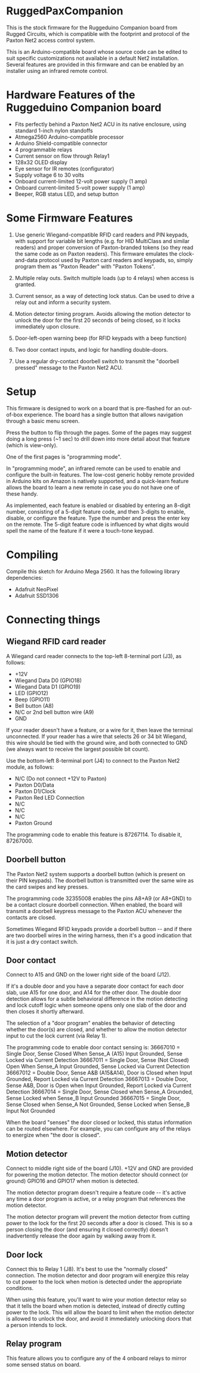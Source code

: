 # RuggedPaxCompanion
This is the stock firmware for the Ruggeduino Companion board from Rugged Circuits, which is compatible with the
footprint and protocol of the Paxton Net2 access control system.

This is an Arduino-compatible board whose source code can be edited to suit specific customizations not
available in a default Net2 installation.  Several features are provided in this firmware and can be
enabled by an installer using an infrared remote control.

# Hardware Features of the Ruggeduino Companion board
* Fits perfectly behind a Paxton Net2 ACU in its native enclosure, using standard 1-inch nylon standoffs
* Atmega2560 Arduino-compatible processor
* Arduino Shield-compatible connector
* 4 programmable relays
* Current sensor on flow through Relay1
* 128x32 OLED display
* Eye sensor for IR remotes (configurator)
* Supply voltage 6 to 30 volts
* Onboard current-limited 12-volt power supply (1 amp)
* Onboard current-limited 5-volt power supply (1 amp)
* Beeper, RGB status LED, and setup button

# Some Firmware Features

1. Use generic Wiegand-compatible RFID card readers and PIN keypads, with support for variable bit
   lengths (e.g. for HID MultiClass and similar readers) and proper conversion of Paxton-branded
   tokens (so they read the same code as on Paxton readers).
   This firmware emulates the clock-and-data protocol used by Paxton card readers and keypads, so,
   simply program them as "Paxton Reader" with "Paxton Tokens".

2. Multiple relay outs.  Switch multiple loads (up to 4 relays) when access is granted.

3. Current sensor, as a way of detecting lock status.  Can be used to drive a relay out and
   inform a security system.

4. Motion detector timing program.  Avoids allowing the motion detector to unlock the door for the
   first 20 seconds of being closed, so it locks immediately upon closure.

5. Door-left-open warning beep (for RFID keypads with a beep function)

6. Two door contact inputs, and logic for handling double-doors.

7. Use a regular dry-contact doorbell switch to transmit the "doorbell pressed" message to the Paxton Net2 ACU.

# Setup

This firmware is designed to work on a board that is pre-flashed for an out-of-box experience.
The board has a single button that allows navigation through a basic menu screen.

Press the button to flip through the pages.  Some of the pages may suggest doing a long press
(~1 sec) to drill down into more detail about that feature (which is view-only).

One of the first pages is "programming mode".

In "programming mode", an infrared remote can be used to enable and configure the built-in
features.  The low-cost generic hobby remote provided in Arduino kits on Amazon is natively
supported, and a quick-learn feature allows the board to learn a new remote in case you do not
have one of these handy.

As implemented, each feature is enabled or disabled by entering an 8-digit number, consisting
of a 5-digit feature code, and then 3-digits to enable, disable, or configure the feature.
Type the number and press the enter key on the remote.  The 5-digit feature code is influenced
by what digits would spell the name of the feature if it were a touch-tone keypad.

# Compiling
Compile this sketch for Arduino Mega 2560.  It has the following library dependencies:
* Adafruit NeoPixel
* Adafruit SSD1306

# Connecting things

## Wiegand RFID card reader
A Wiegand card reader connects to the top-left 8-terminal port (J3), as follows:
* +12V
* Wiegand Data D0 (GPIO18)
* Wiegand Data D1 (GPIO19)
* LED (GPIO12)
* Beep (GPIO11)
* Bell button (A8)
* N/C or 2nd bell button wire (A9)
* GND

If your reader doesn't have a feature, or a wire for it, then leave the terminal unconnected.  If your reader has
a wire that selects 26 or 34 bit Wiegand, this wire should be tied with the ground wire, and both connected
to GND (we always want to receive the largest possible bit count).

Use the bottom-left 8-terminal port (J4) to connect to the Paxton Net2 module, as follows:
* N/C (Do not connect +12V to Paxton)
* Paxton D0/Data
* Paxton D1/Clock
* Paxton Red LED Connection
* N/C
* N/C
* N/C
* Paxton Ground

The programming code to enable this feature is 87267114.  To disable it, 87267000.

## Doorbell button
The Paxton Net2 system supports a doorbell button (which is present on their PIN keypads).  The doorbell button
is transmitted over the same wire as the card swipes and key presses.

The programming code 32355008 enables the pins A8+A9 (or A8+GND) to be a contact closure doorbell connection.
When enabled, the board will transmit a doorbell keypress message to the Paxton ACU whenever the
contacts are closed.

Sometimes Wiegand RFID keypads provide a doorbell button -- and if there are two doorbell wires in the
wiring harness, then it's a good indication that it is just a dry contact switch.

## Door contact
Connect to A15 and GND on the lower right side of the board (J12).

If it's a double door and you have a separate door contact for each door slab,
use A15 for one door, and A14 for the other door.  The double door detection
allows for a subtle behavioral difference in the motion detecting and lock cutoff logic when someone
opens only one slab of the door and then closes it shortly afterward.

The selection of a "door program" enables the behavior of detecting whether the door(s) are
closed, and whether to allow the motion detector input to cut the lock current (via Relay 1).

The programming code to enable door contact sensing is:
36667010 = Single Door, Sense Closed When Sense_A (A15) Input Grounded, Sense Locked via Current Detection
36667011 = Single Door, Sense (Not Closed) Open When Sense_A Input Grounded, Sense Locked via Current Detection
36667012 = Double Door, Sense A&B (A15&A14), Door is Closed when Input Grounded, Report Locked via Current Detection
36667013 = Double Door, Sense A&B, Door is Open when Input Grounded, Report Locked via Current Detection
36667014 = Single Door, Sense Closed when Sense_A Grounded, Sense Locked when Sense_B Input Grounded 
36667015 = Single Door, Sense Closed when Sense_A Not Grounded, Sense Locked when Sense_B Input Not Grounded

When the board "senses" the door closed or locked, this status information can be routed
elsewhere.  For example, you can configure any of the relays to energize when "the door is closed".

## Motion detector
Connect to middle right side of the board (J10).  +12V and GND are provided for powering
the motion detector.  The motion detector should connect (or ground) GPIO16 and GPIO17
when motion is detected.

The motion detector program doesn't require a feature code -- it's active any time a door program
is active, or a relay program that references the motion detector.

The motion detector program will prevent the motion detector from cutting power to the lock
for the first 20 seconds after a door is closed.  This is so a person closing the door (and
ensuring it closed correctly) doesn't inadvertently release the door again by walking away from it.

## Door lock
Connect this to Relay 1 (J8).  It's best to use the "normally closed" connection.
The motion detector and door program will energize this relay to cut power to the lock when
motion is detected under the appropriate conditions.

When using this feature, you'll want to wire your motion detector relay so that it tells
the board when motion is detected, instead of directly cutting power to the lock.  This will
allow the board to limit when the motion detector is allowed to unlock the door, and avoid
it immediately unlocking doors that a person intends to lock.

## Relay program
This feature allows you to configure any of the 4 onboard relays to mirror some sensed
status on board.


